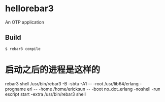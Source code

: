 hellorebar3
=====

An OTP application

Build
-----

    $ rebar3 compile


# 启动之后的进程是这样的
rebar3 shell
/usr/bin/rebar3 -B -sbtu -A1 -- -root /usr/lib64/erlang -progname erl -- -home /home/ericksun -- -boot no_dot_erlang -noshell -run escript start -extra /usr/bin/rebar3 shell


